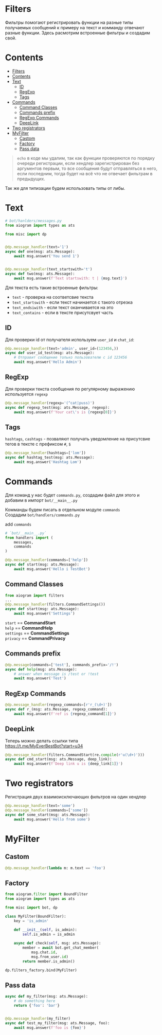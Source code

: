 # Filters


Фильтры помогают регистрировать функции на разные типы получаемых сообщений к примеру на текст и комманду отвечают разные функции. Здесь расмотрим встроенные фильтры и создадим свой.

# Contents

- [Filters](#filters)
- [Contents](#contents)
- [Text](#text)
  - [ID](#id)
  - [RegExp](#regexp)
  - [Tags](#tags)
- [Commands](#commands)
  - [Command Classes](#command-classes)
  - [Commands prefix](#commands-prefix)
  - [RegExp Commands](#regexp-commands)
  - [DeepLink](#deeplink)
- [Two registrators](#two-registrators)
- [MyFilter](#myfilter)
  - [Castom](#castom)
  - [Factory](#factory)
  - [Pass data](#pass-data)




>`echo` в коде мы удалим, так как функции проверяются по порядку очереди регистрации, если хендлер зарегистрирован без аргументов первым, то все сообщения будут отправляться в него, если последним, тогда будет на всё что не отвечает фильтрам в предыдущих.

Так же для типизации будем использовать типы от либы.


# Text
```py
# bot/hanlders/messages.py
from aiogram import types as ats

from misc import dp


@dp.message_handler(text='1')
async def one(msg: ats.Message):
    await msg.answer('You send 1')


@dp.message_handler(text_startswith='t')
async def two(msg: ats.Message):
    await msg.answer(f'Text startswith: t | {msg.text}')
```

Для текста есть такие встроенные фильтры:
- `text` - проверка на соответсвие текста
- `text_startswith` - если текст начинается с такого отрезка
- `text_endsiwith` - если текст оканчивается на это
- `text_contains` - если в тексте присутсвует часть

## ID

Для проверки id от получателя используем `user_id` и `chat_id`:

```py
@dp.message_handler(text='admin', user_id=(123456,))
async def user_id_test(msg: ats.Message):
    # Отправит сообщение только пользователю с id 123456
    await msg.answer('Hello Admin')
```

## RegExp
Для проверки текста сообщения по регулярному выражению используется `regexp`

```py
@dp.message_handler(regexp='(^cat|puss)')
async def regexp_test(msg: ats.Message, regexp):
    await msg.answer(f'Your cat\'s is {regexp[0]}')
```

## Tags

`hashtags`, `cashtags` - позваляют получать уведомление на присутсвие тегов в тексте с префиксом `#`, `$`

```py
@dp.message_handler(hashtags=['lom'])
async def hashtag_test(msg: ats.Message):
    await msg.answer('Hashtag Lom')
```


# Commands

Для команд у нас будет `commands.py`, создадим файл для этого и добавим в импорт `bot/__main__.py`

Комманды будем писать в отдельном модуле `commands`    
Создадим `bot/handlers/commands.py`

add `commands`

```py
# `bot/__main__.py`
from handlers import (
    messages,
    commands
)
```

```py
@dp.message_handler(commands=['help'])
async def start(msg: ats.Message):
    await msg.answer('Hello i TestBot')
```

## Command Classes

```py
from aiogram import filters
...
@dp.message_handler(filters.CommandSettings())
async def start(msg: ats.Message):
    await msg.answer('Settings')
```

`start` == **CommandStart**  
`help` == **CommandHelp**  
`settings` == **CommandSettings**  
`privacy` == **CommandPrivacy**  

## Commands prefix

```py
@dp.message(commands=['test'], commands_prefix='/!')
async def help(msg: ats.Message):
    # answer when message is /test or !test
    await msg.answer('Test')
```

## RegExp Commands

```py
@dp.message_handler(regexp_commands=[r'r_(\d+)'])
async def r_(msg: ats.Message, regexp_command):
    await msg.answer(f'ref is {regexp_command[1]}')
```

## DeepLink
Теперь можно делать ссылки типа    
https://t.me/MyEverBestBot?start=u34

```py
@dp.message_handler(filters.CommandStart(re.compile(r'u(\d+)')))
async def cmd_start(msg: ats.Message, deep_link):
    await msg.answer(f'Deep link u is {deep_link[1]}')
```

# Two registrators

Регистрация двух взаимоисключающих фильтров на один хендлер

```py
@dp.message_handler(text='some')
@dp.message_handler(commands=['some'])
async def some_start(msg: ats.Message):
    await msg.answer('Hello from some')
```


# MyFilter

## Castom
```py
@dp.message_handler(lambda m: m.text == 'foo')
```

## Factory

```py
from aiogram.filter import BoundFilter
from aiogram import types as ats

from misc import bot, dp

class MyFilter(BoundFilter):
    key = 'is_admin'

    def __init__(self, is_admin):
        self.is_admin = is_admin
    
    async def check(self, msg: ats.Message):
        member = await bot.get_chat_member(
            msg.chat.id,
            msg.from_user.id)
        return member.is_admin()

dp.filters_factory.bind(MyFilter)
```

## Pass data

```py
async def my_filter(msg: ats.Message):
    # do something here
    return {'foo': 'bar'}


@dp.message_handler(my_filter)
async def test_my_filter(msg: ats.Message, foo):
    await msg.answer(f'foo is {foo}')
```
